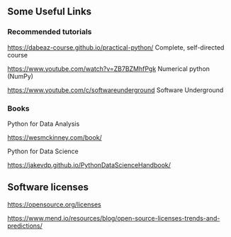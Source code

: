 ## Some Useful Links

### Recommended tutorials

https://dabeaz-course.github.io/practical-python/ Complete, self-directed course

https://www.youtube.com/watch?v=ZB7BZMhfPgk Numerical python (NumPy)

https://www.youtube.com/c/softwareunderground Software Underground


### Books

Python for Data Analysis

https://wesmckinney.com/book/

Python for Data Science 

https://jakevdp.github.io/PythonDataScienceHandbook/


## Software licenses  

https://opensource.org/licenses

https://www.mend.io/resources/blog/open-source-licenses-trends-and-predictions/
